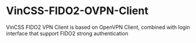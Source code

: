 # VinCSS-FIDO2-OVPN-Client
VinCSS FIDO2 VPN Client is based on OpenVPN Client, combined with login interface that support FIDO2 strong authentication
